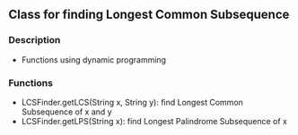 ## Class for finding Longest Common Subsequence

### Description
- Functions using dynamic programming 

### Functions
- LCSFinder.getLCS(String x, String y): find Longest Common Subsequence of x and y 
- LCSFinder.getLPS(String x): find Longest Palindrome Subsequence of x
